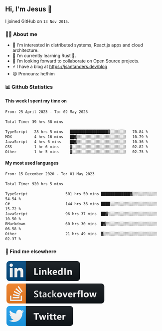 ## Hi, I'm Jesus 👋

I joined GitHub on `13 Nov 2015`.

<!-- Talking about you -->

### 👨‍💻 About me

- 👦 I'm interested in distributed systems, React.js apps and cloud architecture.
- 🌱 I’m currently learning Rust 🦀.
- 👯 I’m looking forward to collaborate on Open Source projects.
- ⚡️ I have a blog at <https://jsantanders.dev/blog>
- 😄 Pronouns: he/him

### 📊 Github Statistics

#### This week I spent my time on

<!--START_SECTION:weekly-->

```text
From: 25 April 2023 - To: 02 May 2023

Total Time: 39 hrs 38 mins

TypeScript   28 hrs 5 mins   █████████████████▓░░░░░░░   70.84 %
MDX          4 hrs 16 mins   ██▓░░░░░░░░░░░░░░░░░░░░░░   10.79 %
JavaScript   4 hrs 6 mins    ██▓░░░░░░░░░░░░░░░░░░░░░░   10.36 %
CSS          1 hr 6 mins     ▓░░░░░░░░░░░░░░░░░░░░░░░░   02.82 %
Other        1 hr 5 mins     ▓░░░░░░░░░░░░░░░░░░░░░░░░   02.75 %
```

<!--END_SECTION:weekly-->

#### My most used languages

<!--START_SECTION:alltime-->

```text
From: 15 December 2020 - To: 01 May 2023

Total Time: 920 hrs 5 mins

TypeScript                 501 hrs 50 mins █████████████▓░░░░░░░░░░░   54.54 %
C#                         144 hrs 36 mins ████░░░░░░░░░░░░░░░░░░░░░   15.72 %
JavaScript                 96 hrs 37 mins  ██▓░░░░░░░░░░░░░░░░░░░░░░   10.50 %
RMarkdown                  60 hrs 30 mins  █▓░░░░░░░░░░░░░░░░░░░░░░░   06.58 %
Other                      21 hrs 49 mins  ▓░░░░░░░░░░░░░░░░░░░░░░░░   02.37 %
```

<!--END_SECTION:alltime-->

### 📢 Find me elsewhere

<p>
  <a target="_blank" href="https://linkedin.com/in/jsantanders">
    <img src="https://github.com/jsantanders/jsantanders/blob/master/img/linkedin.svg" alt="LinkedIn" style="vertical-align:top; margin:4px">
  </a>
  
  <a target="_blank" href="https://stackoverflow.com/users/7318331/jesus-santander">
    <img src="https://github.com/jsantanders/jsantanders/blob/master/img/stackoverflow.svg" alt="StackOverflow" style="vertical-align:top; margin:4px">
  </a>
  
  <a target="_blank" href="http://twitter.com/jsantanders">
    <img src="https://github.com/jsantanders/jsantanders/blob/master/img/twitter.svg" alt="Twitter" style="vertical-align:top; margin:4px">
  </a>
</p>
